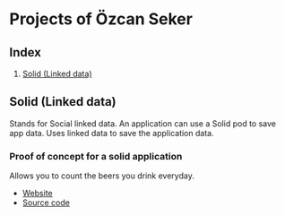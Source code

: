 # Projects of Özcan Seker

## Index
1. [Solid (Linked data)](#solid-\(linked-data\))


## Solid (Linked data)
Stands for Social linked data. An application can use a Solid pod to save app data. Uses linked data to save the application data.    
  
### Proof of concept for a solid application
Allows you to count the beers you drink everyday. 
  - [Website](https://ozcanseker.github.io/Solid-Pod-beer-counter/)
  - [Source code](https://github.com/ozcanseker/Solid-Pod-beer-counter)



